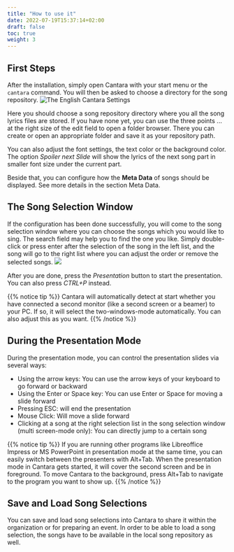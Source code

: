 ```yaml
---
title: "How to use it"
date: 2022-07-19T15:37:14+02:00
draft: false
toc: true
weight: 3
---
```


## First Steps

After the installation, simply open Cantara with your start menu or the `cantara` command. You will then be asked to choose a directory for the song repository.
![The English Cantara Settings](/images/cantara-settings-en.png)

Here you should choose a song repository directory where you all the song lyrics files are stored. If you have none yet, you can use the three points ... at the right size of the edit field to open a folder browser. There you can create or open an appropriate folder and save it as your repository path.

You can also adjust the font settings, the text color or the background color. The option *Spoiler next Slide* will show the lyrics of the next song part in smaller font size under the current part.

Beside that, you can configure how the **Meta Data** of songs should be displayed. See more details in the section Meta Data.

## The Song Selection Window

If the configuration has been done successfully, you will come to the song selection window where you can choose the songs which you would like to sing. The search field may help you to find the one you like. Simply double-click or press enter after the selection of the song in the left list, and the song will go to the right list where you can adjust the order or remove the selected songs.
![](/images/cantara-songselection-en.png)

After you are done, press the *Presentation* button to start the presentation. You can also press *CTRL+P* instead.

{{% notice tip %}}
Cantara will automatically detect at start whether you have connected a second monitor (like a second screen or a beamer) to your PC. If so, it will select the two-windows-mode automatically. You can also adjust this as you want.
{{% /notice %}}

## During the Presentation Mode

During the presentation mode, you can control the presentation slides via several ways:

* Using the arrow keys: You can use the arrow keys of your keyboard to go forward or backward
* Using the Enter or Space key: You can use Enter or Space for moving a slide forward
* Pressing ESC: will end the presentation
* Mouse Click: Will move a slide forward
* Clicking at a song at the right selection list in the song selection window (multi screen-mode only): You can directly jump to a certain song

{{% notice tip %}}
If you are running other programs like Libreoffice Impress or MS PowerPoint in presentation mode at the same time, you can easily switch between the presenters with Alt+Tab. When the presentation mode in Cantara gets started, it will cover the second screen and be in foreground. To move Cantara to the background, press Alt+Tab to navigate to the program you want to show up.
{{% /notice %}}

## Save and Load Song Selections

You can save and load song selections into Cantara to share it within the organization or for preparing an event. In order to be able to load a song selection, the songs have to be available in the local song repository as well.
